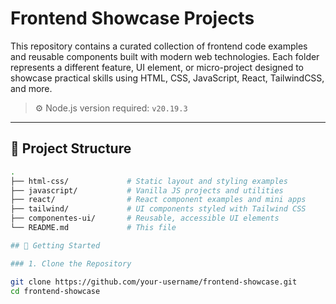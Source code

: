 # Frontend Showcase Projects

This repository contains a curated collection of frontend code examples and reusable components built with modern web technologies. Each folder represents a different feature, UI element, or micro-project designed to showcase practical skills using HTML, CSS, JavaScript, React, TailwindCSS, and more.

> ⚙️ Node.js version required: `v20.19.3`

---

## 📂 Project Structure

```bash
.
├── html-css/             # Static layout and styling examples
├── javascript/           # Vanilla JS projects and utilities
├── react/                # React component examples and mini apps
├── tailwind/             # UI components styled with Tailwind CSS
├── componentes-ui/       # Reusable, accessible UI elements
└── README.md             # This file

## 🚀 Getting Started

### 1. Clone the Repository

git clone https://github.com/your-username/frontend-showcase.git
cd frontend-showcase